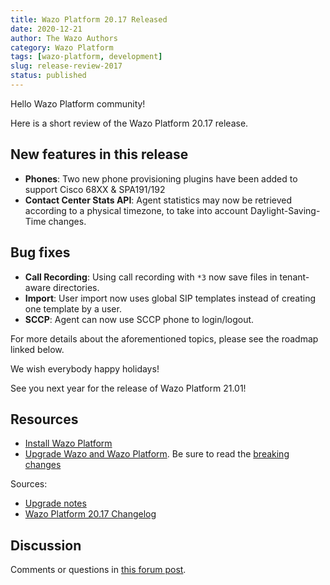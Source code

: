 ```yaml
---
title: Wazo Platform 20.17 Released
date: 2020-12-21
author: The Wazo Authors
category: Wazo Platform
tags: [wazo-platform, development]
slug: release-review-2017
status: published
---
```


Hello Wazo Platform community!

Here is a short review of the Wazo Platform 20.17 release.

## New features in this release

- **Phones**: Two new phone provisioning plugins have been added to support
  Cisco 68XX & SPA191/192
- **Contact Center Stats API**: Agent statistics may now be retrieved according
  to a physical timezone, to take into account Daylight-Saving-Time changes.

## Bug fixes

- **Call Recording**: Using call recording with `*3` now save files in
  tenant-aware directories.
- **Import**: User import now uses global SIP templates instead of creating one template by a user.
- **SCCP**: Agent can now use SCCP phone to login/logout.

For more details about the aforementioned topics, please see the roadmap linked
below.

We wish everybody happy holidays!

See you next year for the release of Wazo Platform 21.01!

## Resources

- [Install Wazo Platform](/use-cases)
- [Upgrade Wazo and Wazo Platform](/uc-doc/upgrade/). Be sure to read the
  [breaking changes](/uc-doc/upgrade/upgrade_notes#20-17)

Sources:

- [Upgrade notes](/uc-doc/upgrade/upgrade_notes#20-17)
- [Wazo Platform 20.17
  Changelog](https://wazo-dev.atlassian.net/issues/?jql=project%3DWAZO%20AND%20fixVersion%3D20.17)

## Discussion

Comments or questions in [this forum
post](https://wazo-platform.discourse.group/t/blog-wazo-platform-20-17-released).
